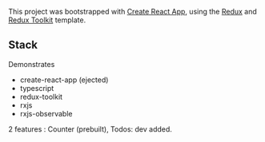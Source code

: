This project was bootstrapped with [Create React App](https://github.com/facebook/create-react-app), using the [Redux](https://redux.js.org/) and [Redux Toolkit](https://redux-toolkit.js.org/) template.

## Stack

Demonstrates

- create-react-app (ejected)
- typescript
- redux-toolkit
- rxjs
- rxjs-observable

2 features : Counter (prebuilt), Todos: dev added.
